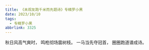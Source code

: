 ```yaml
---
title: 《未观友跑千米而先题诗》专精罗小黑
date: 2023/10/10
tags:
  - 专精罗小黑
abbrlink: 3325
---
```


秋日风高气爽时，
鸣枪彻场震树枝。
一马当先夺冠首，
圈圈跑道谱成诗。
